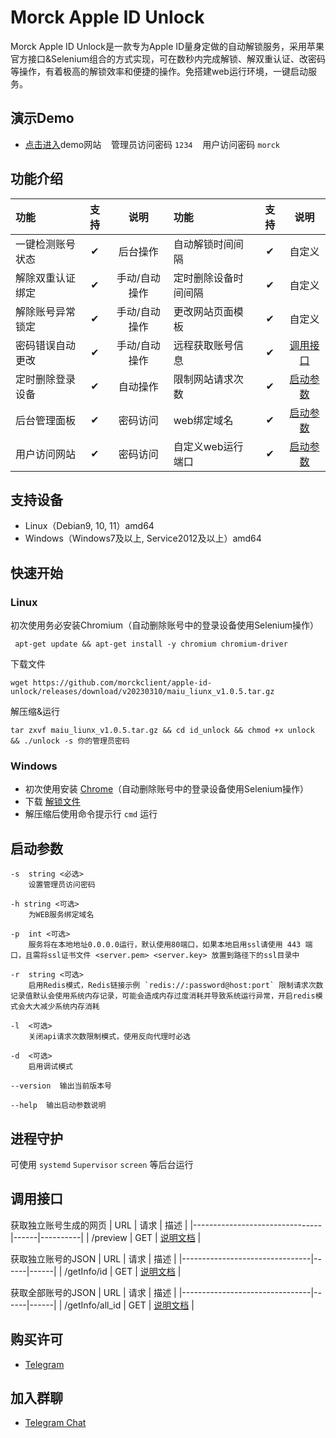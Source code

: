 # Morck Apple ID Unlock

Morck Apple ID Unlock是一款专为Apple ID量身定做的自动解锁服务，采用苹果官方接口&Selenium组合的方式实现，可在数秒内完成解锁、解双重认证、改密码等操作，有着极高的解锁效率和便捷的操作。免搭建web运行环境，一键启动服务。


## 演示Demo

 * [点击进入](https://appleid.morck.xyz)demo网站 &nbsp;&nbsp; 管理员访问密码 `1234` &nbsp;&nbsp; 用户访问密码 `morck`

## 功能介绍

| 功能                   | 支持 | 说明 | 功能                   | 支持 | 说明 |
|:-----------------------|:------:|:---------:|:-----------------------|:------:|:------:|
| 一键检测账号状态        | ✔︎   | 后台操作 | 自动解锁时间间隔  | ✔︎   | 自定义 |
| 解除双重认证绑定        | ✔︎   | 手动/自动操作 | 定时删除设备时间间隔  | ✔︎   | 自定义 |
| 解除账号异常锁定        | ✔︎   | 手动/自动操作 | 更改网站页面模板      | ✔︎   | 自定义 |
| 密码错误自动更改        | ✔︎   | 手动/自动操作 | 远程获取账号信息        | ✔︎   |  [调用接口](https://github.com/morckclient/apple-id-unlock/blob/main/README.md#%E8%B0%83%E7%94%A8%E6%8E%A5%E5%8F%A3) |
| 定时删除登录设备        | ✔︎   | 自动操作 | 限制网站请求次数        | ✔︎   |  [启动参数](https://github.com/morckclient/apple-id-unlock/blob/main/README.md#%E5%90%AF%E5%8A%A8%E5%8F%82%E6%95%B0) |
| 后台管理面板           | ✔︎   | 密码访问 | web绑定域名            | ✔︎   |  [启动参数](https://github.com/morckclient/apple-id-unlock/blob/main/README.md#%E5%90%AF%E5%8A%A8%E5%8F%82%E6%95%B0) |
| 用户访问网站           | ✔︎   | 密码访问 | 自定义web运行端口      | ✔︎   |  [启动参数](https://github.com/morckclient/apple-id-unlock/blob/main/README.md#%E5%90%AF%E5%8A%A8%E5%8F%82%E6%95%B0) |


## 支持设备

 * Linux（Debian9, 10, 11）amd64
 * Windows（Windows7及以上, Service2012及以上）amd64
 
 
## 快速开始

### Linux

初次使用务必安装Chromium（自动删除账号中的登录设备使用Selenium操作）

     apt-get update && apt-get install -y chromium chromium-driver
    
下载文件

    wget https://github.com/morckclient/apple-id-unlock/releases/download/v20230310/maiu_liunx_v1.0.5.tar.gz
    
解压缩&运行

    tar zxvf maiu_liunx_v1.0.5.tar.gz && cd id_unlock && chmod +x unlock && ./unlock -s 你的管理员密码
    
### Windows
 - 初次使用安装 [Chrome](https://www.google.cn/intl/zh-CN/chrome)（自动删除账号中的登录设备使用Selenium操作）
 - 下载 [解锁文件](https://github.com/morckclient/apple-id-unlock/releases/download/v20230310/maiu_windows_v1.0.5.zip)  
 - 解压缩后使用命令提示行 `cmd` 运行
    
## 启动参数
    -s  string <必选>
		设置管理员访问密码

	-h string <可选>
		为WEB服务绑定域名

	-p  int <可选>
		服务将在本地地址0.0.0.0运行，默认使用80端口，如果本地启用ssl请使用 443 端口，且需将ssl证书文件 <server.pem> <server.key> 放置到路径下的ssl目录中

	-r  string <可选>
		启用Redis模式，Redis链接示例 `redis://:password@host:port` 限制请求次数记录值默认会使用系统内存记录，可能会造成内存过度消耗并导致系统运行异常，开启redis模式会大大减少系统内存消耗

	-l  <可选>
		关闭api请求次数限制模式，使用反向代理时必选
 
	-d  <可选>
		启用调试模式
 
	--version  输出当前版本号

	--help  输出启动参数说明

    
## 进程守护

可使用 `systemd` `Supervisor` `screen` 等后台运行

## 调用接口

获取独立账号生成的网页
| URL                            | 请求  | 描述 |
|--------------------------------|------|----------|
| /preview                       | GET  | [说明文档](https://github.com/morckclient/apple-id-unlock/blob/main/api.md#1%E8%8E%B7%E5%8F%96%E7%8B%AC%E7%AB%8B%E8%B4%A6%E5%8F%B7%E7%94%9F%E6%88%90%E7%9A%84%E7%BD%91%E9%A1%B5) |


获取独立账号的JSON
| URL                            | 请求  | 描述 |
|--------------------------------|------|------|
| /getInfo/id                    | GET  | [说明文档](https://github.com/morckclient/apple-id-unlock/blob/main/api.md#2%E8%8E%B7%E5%8F%96%E7%8B%AC%E7%AB%8B%E8%B4%A6%E5%8F%B7%E7%9A%84json) |


获取全部账号的JSON
| URL                            | 请求  | 描述 |
|--------------------------------|------|------|
| /getInfo/all_id                | GET  | [说明文档](https://github.com/morckclient/apple-id-unlock/blob/main/api.md#3%E8%8E%B7%E5%8F%96%E5%85%A8%E9%83%A8%E8%B4%A6%E5%8F%B7%E7%9A%84json) |


    
## 购买许可

 * [Telegram](https://t.me/morck_hh)

## 加入群聊

 * [Telegram Chat](https://t.me/morckcsq)
